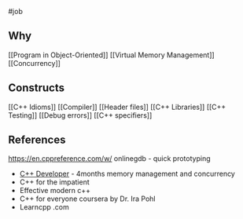 #job 

## Why
[[Program in Object-Oriented]]
[[Virtual Memory Management]]
[[Concurrency]]

## Constructs
[[C++ Idioms]]
[[Compiler]]
[[Header files]]
[[C++ Libraries]]
[[C++ Testing]]
[[Debug errors]]
[[C++ specifiers]]

## References
https://en.cppreference.com/w/
onlinegdb - quick prototyping
* [C++ Developer](https://www.udacity.com/course/c-plus-plus-nanodegree--nd213) - 4months memory management and concurrency
* C++ for the impatient
* Effective modern c++
* C++ for everyone coursera by Dr. Ira Pohl
* Learncpp .com





